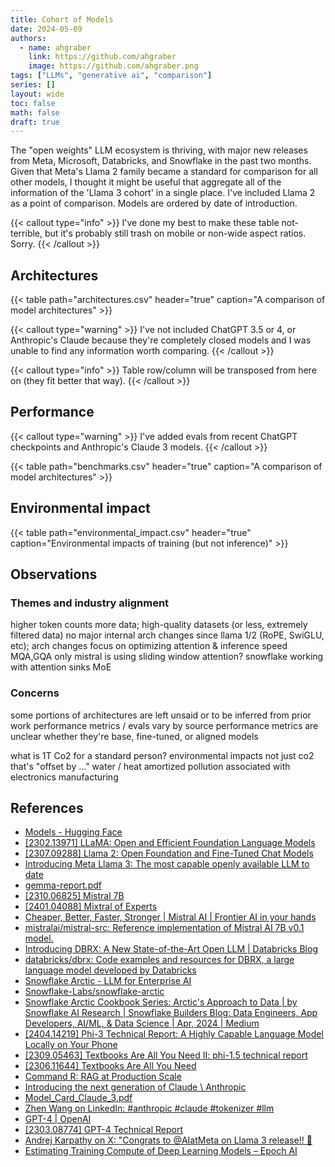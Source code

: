 ```yaml
---
title: Cohort of Models
date: 2024-05-09
authors:
  - name: ahgraber
    link: https://github.com/ahgraber
    image: https://github.com/ahgraber.png
tags: ["LLMs", "generative ai", "comparison"]
series: []
layout: wide
toc: false
math: false
draft: true
---
```

The "open weights" LLM ecosystem is thriving, with major new releases from Meta, Microsoft, Databricks, and Snowflake
in the past two months.  Given that Meta's Llama 2 family became a standard for comparison for all other models,
I thought it might be useful that aggregate all of the information of the 'Llama 3 cohort' in a single place.
I've included Llama 2 as a point of comparison.  Models are ordered by date of introduction.

{{< callout type="info" >}}
  I've done my best to make these table not-terrible, but it's probably still trash on mobile or non-wide aspect ratios.  Sorry.
{{< /callout >}}

## Architectures

{{< table path="architectures.csv" header="true" caption="A comparison of model architectures" >}}

{{< callout type="warning" >}}
  I've not included ChatGPT 3.5 or 4, or Anthropic's Claude because they're completely closed models
  and I was unable to find any information worth comparing.
{{< /callout >}}

{{< callout type="info" >}}
  Table row/column will be transposed from here on (they fit better that way).
{{< /callout >}}

## Performance

{{< callout type="warning" >}}
  I've added evals from recent ChatGPT checkpoints and Anthropic's Claude 3 models.
{{< /callout >}}

{{< table path="benchmarks.csv" header="true" caption="A comparison of model architectures" >}}

## Environmental impact

{{< table path="environmental_impact.csv" header="true" caption="Environmental impacts of training (but not inference)" >}}

## Observations

### Themes and industry alignment

higher token counts
more data; high-quality datasets (or less, extremely filtered data)
no major internal arch changes since llama 1/2 (RoPE, SwiGLU, etc);
  arch changes focus on optimizing attention & inference speed
    MQA,GQA
    only mistral is using sliding window attention?
    snowflake working with attention sinks
  MoE

### Concerns

some portions of architectures are left unsaid or to be inferred from prior work
performance metrics / evals vary by source
performance metrics are unclear whether they're base, fine-tuned, or aligned models

what is 1T Co2 for a standard person?
environmental impacts
  not just co2 that's "offset by ..."
  water / heat
  amortized pollution associated with electronics manufacturing

## References

- [Models - Hugging Face](https://huggingface.co/models)
- [[2302.13971] LLaMA: Open and Efficient Foundation Language Models](https://arxiv.org/abs/2302.13971)
- [[2307.09288] Llama 2: Open Foundation and Fine-Tuned Chat Models](https://arxiv.org/abs/2307.09288)
- [Introducing Meta Llama 3: The most capable openly available LLM to date](https://ai.meta.com/blog/meta-llama-3/)
- [gemma-report.pdf](https://storage.googleapis.com/deepmind-media/gemma/gemma-report.pdf)
- [[2310.06825] Mistral 7B](https://arxiv.org/abs/2310.06825)
- [[2401.04088] Mixtral of Experts](https://arxiv.org/abs/2401.04088)
- [Cheaper, Better, Faster, Stronger | Mistral AI | Frontier AI in your hands](https://mistral.ai/news/mixtral-8x22b/)
- [mistralai/mistral-src: Reference implementation of Mistral AI 7B v0.1 model.](https://github.com/mistralai/mistral-src)
- [Introducing DBRX: A New State-of-the-Art Open LLM | Databricks Blog](https://www.databricks.com/blog/introducing-dbrx-new-state-art-open-llm)
- [databricks/dbrx: Code examples and resources for DBRX, a large language model developed by Databricks](https://github.com/databricks/dbrx)
- [Snowflake Arctic - LLM for Enterprise AI](https://www.snowflake.com/blog/arctic-open-efficient-foundation-language-models-snowflake/)
- [Snowflake-Labs/snowflake-arctic](https://github.com/Snowflake-Labs/snowflake-arctic)
- [Snowflake Arctic Cookbook Series: Arctic's Approach to Data | by Snowflake AI Research | Snowflake Builders Blog: Data Engineers, App Developers, AI/ML, & Data Science | Apr, 2024 | Medium](https://medium.com/snowflake/snowflake-arctic-cookbook-series-arctics-approach-to-data-b81a8a0958bd)
- [[2404.14219] Phi-3 Technical Report: A Highly Capable Language Model Locally on Your Phone](https://arxiv.org/abs/2404.14219)
- [[2309.05463] Textbooks Are All You Need II: phi-1.5 technical report](https://arxiv.org/abs/2309.05463)
- [[2306.11644] Textbooks Are All You Need](https://arxiv.org/abs/2306.11644)
- [Command R: RAG at Production Scale](https://cohere.com/blog/command-r)
- [Introducing the next generation of Claude \ Anthropic](https://www.anthropic.com/news/claude-3-family)
- [Model_Card_Claude_3.pdf](https://www-cdn.anthropic.com/de8ba9b01c9ab7cbabf5c33b80b7bbc618857627/Model_Card_Claude_3.pdf)
- [Zhen Wang on LinkedIn: #anthropic #claude #tokenizer #llm](https://www.linkedin.com/posts/zhenwang_anthropic-claude-tokenizer-activity-7067072872019619840-hZ-7)
- [GPT-4 | OpenAI](https://openai.com/index/gpt-4-research/)
- [[2303.08774] GPT-4 Technical Report](https://arxiv.org/abs/2303.08774)
- [Andrej Karpathy on X: "Congrats to @AIatMeta on Llama 3 release!! 🎉](https://twitter.com/karpathy/status/1781028605709234613)
- [Estimating Training Compute of Deep Learning Models – Epoch AI](https://epochai.org/blog/estimating-training-compute)
